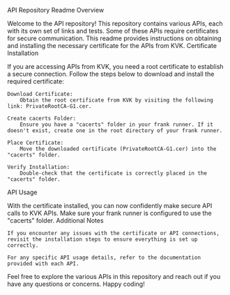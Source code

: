 API Repository Readme
Overview

Welcome to the API repository! This repository contains various APIs, each with its own set of links and tests. Some of these APIs require certificates for secure communication. This readme provides instructions on obtaining and installing the necessary certificate for the APIs from KVK.
Certificate Installation

If you are accessing APIs from KVK, you need a root certificate to establish a secure connection. Follow the steps below to download and install the required certificate:

    Download Certificate:
        Obtain the root certificate from KVK by visiting the following link: PrivateRootCA-G1.cer.

    Create cacerts Folder:
        Ensure you have a "cacerts" folder in your frank runner. If it doesn't exist, create one in the root directory of your frank runner.

    Place Certificate:
        Move the downloaded certificate (PrivateRootCA-G1.cer) into the "cacerts" folder.

    Verify Installation:
        Double-check that the certificate is correctly placed in the "cacerts" folder.

API Usage

With the certificate installed, you can now confidently make secure API calls to KVK APIs. Make sure your frank runner is configured to use the "cacerts" folder.
Additional Notes

    If you encounter any issues with the certificate or API connections, revisit the installation steps to ensure everything is set up correctly.

    For any specific API usage details, refer to the documentation provided with each API.

Feel free to explore the various APIs in this repository and reach out if you have any questions or concerns. Happy coding!
